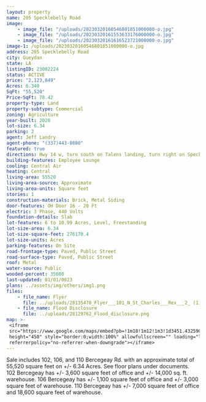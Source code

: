 ```yaml
---
layout: property
name: 205 Specklebelly Road
image:
    - image_file: "/uploads/20230320160546801851000000-o.jpg"
    - image_file: "/uploads/20230320161553633176000000-o.jpg"
    - image_file: "/uploads/20230320161616523721000000-o.jpg"
image-1: /uploads/20230320160546801851000000-o.jpg
address: 205 Specklebelly Road
city: Gueydan
state: LA
listingID: 23002224
status: ACTIVE
price: "2,123,849"
Acres: 6.340
SqFt: "55,520"
Price-SqFt: 78.42
property-type: Land
property-subtype: Commercial
zoning: Agriculture
year-built: 2020
lot-size: 6.34
parking: 2
agent: Jeff Landry
agent-phone: "(337)443-0880"
featured: true
directions: Hwy 14 w, turn south on Talens landing, turn right on Specklebelly Rd.
building-features: Employee Lounge
cooling: Central Air
heating: Central
living-area: 55520
living-area-source: Approximate
living-area-units: Square feet
stories: 1
construction-materials: Brick, Metal Siding
door-features: OH Door 16 - 20 Ft
electric: 3 Phase, 440 Volts
foundation-details: Slab
lot-features: 6 to 10.99 Acres, Level, Freestanding
lot-size-area: 6.34
lot-size-square-feet: 276170.4
lot-size-units: Acres
parking-features: On Site
road-frontage-type: Paved, Public Street
road-surface-type: Paved, Public Street
roof: Metal
water-source: Public
wooded-percent: 35600
last-updated: 01/01/0023
plans: ../assets/img/others/img1.png
files:
    - file_name: Flyer
      file: ../uploads/28135470_Flyer___101_N_St_Charles___Rex___2_ (1).pdf
    - file_name: Flood Disclosure
      file: ../uploads/28129762_Flood_disclosure.png
map: >-
 <iframe
 src="https://www.google.com/maps/embed?pb=!1m18!1m12!1m3!1d3451.432590579979!2d-91.94223418443028!3d30.110432681858295!2m3!1f0!2f0!3f0!3m2!1i1024!2i768!4f13.1!3m3!1m2!1s0x86237da55a2cf76d%3A0xabe4df24db01d8bb!2s102%20Bercegeay%20Rd%2C%20Broussard%2C%20LA%2070518!5e0!3m2!1sen!2sus!4v1679606098523!5m2!1sen!2sus"
 height="450" style="border:0;width:100%" allowfullscreen="" loading="lazy"
 referrerpolicy="no-referrer-when-downgrade"></iframe>
---
```

Sale includes 102, 106, and 110 Bercegeay Rd. with an approximate total of 55,520 square feet on +/- 6.34 Acres. See floor plans under documents. 102 Bercegeay has +/- 3,600 square feet of office and +/- 14,000 sq. ft. warehouse. 106 Bercegeay has +/- 1,100 square feet of office and +/- 3,000 square feet of warehouse. 110 Bercegeay has +/- 7,000 square feet of office and 18,600 square feet of warehouse.
